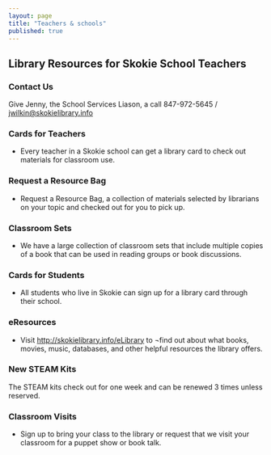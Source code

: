 ```yaml
---
layout: page
title: "Teachers & schools"
published: true
---
```


## Library Resources for Skokie School Teachers

### Contact Us
Give Jenny, the School Services Liason, a call 847-972-5645 / jwilkin@skokielibrary.info

### Cards for Teachers
- Every teacher in a Skokie school can get a library card to check out materials for classroom use.

### Request a Resource Bag
- Request a Resource Bag, a collection of materials selected by librarians on your topic and checked out for you to pick up.

### Classroom Sets
- We have a large collection of classroom sets that include multiple copies of a book that can be used in reading groups or book discussions.

### Cards for Students
- All students who live in Skokie can sign up for a library card through their school.

### eResources
- Visit http://skokielibrary.info/eLibrary to ¬find out about what books, movies, music, databases, and other helpful resources the library offers.

### New STEAM Kits
The STEAM kits check out for one week and can be renewed 3 times unless reserved.

### Classroom Visits
- Sign up to bring your class to the library or request that we visit your classroom for a puppet show or book talk.













